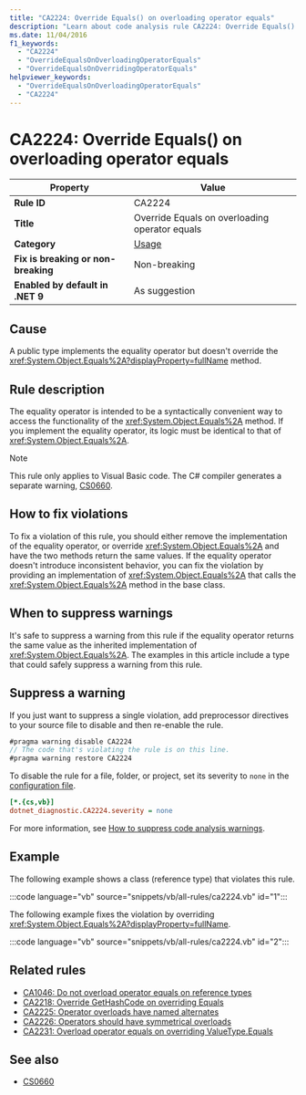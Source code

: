 ```yaml
---
title: "CA2224: Override Equals() on overloading operator equals"
description: "Learn about code analysis rule CA2224: Override Equals() on overloading operator equals"
ms.date: 11/04/2016
f1_keywords:
  - "CA2224"
  - "OverrideEqualsOnOverloadingOperatorEquals"
  - "OverrideEqualsOnOverridingOperatorEquals"
helpviewer_keywords:
  - "OverrideEqualsOnOverloadingOperatorEquals"
  - "CA2224"
---
```

# CA2224: Override Equals() on overloading operator equals

| Property                            | Value                                          |
|-------------------------------------|------------------------------------------------|
| **Rule ID**                         | CA2224                                         |
| **Title**                           | Override Equals on overloading operator equals |
| **Category**                        | [Usage](usage-warnings.md)                     |
| **Fix is breaking or non-breaking** | Non-breaking                                   |
| **Enabled by default in .NET 9**    | As suggestion                                  |

## Cause

A public type implements the equality operator but doesn't override the <xref:System.Object.Equals%2A?displayProperty=fullName> method.

## Rule description

The equality operator is intended to be a syntactically convenient way to access the functionality of the <xref:System.Object.Equals%2A> method. If you implement the equality operator, its logic must be identical to that of <xref:System.Object.Equals%2A>.

> [!NOTE]
> This rule only applies to Visual Basic code. The C# compiler generates a separate warning, [CS0660](../../../csharp/language-reference/compiler-messages/overloaded-operator-errors.md#equality-operators).

## How to fix violations

To fix a violation of this rule, you should either remove the implementation of the equality operator, or override <xref:System.Object.Equals%2A> and have the two methods return the same values. If the equality operator doesn't introduce inconsistent behavior, you can fix the violation by providing an implementation of <xref:System.Object.Equals%2A> that calls the <xref:System.Object.Equals%2A> method in the base class.

## When to suppress warnings

It's safe to suppress a warning from this rule if the equality operator returns the same value as the inherited implementation of <xref:System.Object.Equals%2A>. The examples in this article include a type that could safely suppress a warning from this rule.

## Suppress a warning

If you just want to suppress a single violation, add preprocessor directives to your source file to disable and then re-enable the rule.

```csharp
#pragma warning disable CA2224
// The code that's violating the rule is on this line.
#pragma warning restore CA2224
```

To disable the rule for a file, folder, or project, set its severity to `none` in the [configuration file](../configuration-files.md).

```ini
[*.{cs,vb}]
dotnet_diagnostic.CA2224.severity = none
```

For more information, see [How to suppress code analysis warnings](../suppress-warnings.md).

## Example

The following example shows a class (reference type) that violates this rule.

:::code language="vb" source="snippets/vb/all-rules/ca2224.vb" id="1":::

The following example fixes the violation by overriding <xref:System.Object.Equals%2A?displayProperty=fullName>.

:::code language="vb" source="snippets/vb/all-rules/ca2224.vb" id="2":::

## Related rules

- [CA1046: Do not overload operator equals on reference types](ca1046.md)
- [CA2218: Override GetHashCode on overriding Equals](ca2218.md)
- [CA2225: Operator overloads have named alternates](ca2225.md)
- [CA2226: Operators should have symmetrical overloads](ca2226.md)
- [CA2231: Overload operator equals on overriding ValueType.Equals](ca2231.md)

## See also

- [CS0660](../../../csharp/language-reference/compiler-messages/overloaded-operator-errors.md#equality-operators)
